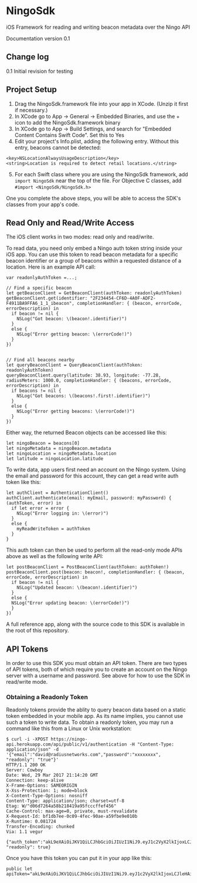 # NingoSdk
iOS Framework for reading and writing beacon metadata over the Ningo API

Documentation version 0.1

## Change log

0.1 Initial revision for testing

## Project Setup

1. Drag the NingoSdk.framework file into your app in XCode.  (Unzip it first if necessary.)
2. In XCode go to App -> General -> Embedded Binaries, and use the + icon to add the NingoSdk.framework binary
3. In XCode go to App -> Build Settings, and search for "Embedded Content Contains Swift Code". Set this to Yes 
4. Edit your project's Info.plist, adding the following entry.  Without this entry, beacons cannot be detected:
```
<key>NSLocationAlwaysUsageDescription</key>
<string>Location is required to detect retail locations.</string>
```
5. For each Swift class where you are using the NingoSdk framework, add `import NingoSdk` near the top of the file.  For Objective C classes, add `#import <NingoSdk/NingoSdk.h>`

One you complete the above steps, you will be able to access the SDK's classes from your app's code.

## Read Only and Read/Write Access

The iOS client works in two modes: read only and read/write.

To read data, you need only embed a Ningo auth token string inside your iOS app.  You can use this token to read beacon metadata for a specific beacon identifier or a group of beacons within a requested distance of a location.  Here is an example API call:

```
var readonlyAuthToken =...;

// Find a specific beacon
let getBeaconClient = GetBeaconClient(authToken: readonlyAuthToken)
getBeaconClient.get(identifier: "2F234454-CF6D-4A0F-ADF2-F4911BA9FFA6_1_1_ibeacon", completionHandler: { (beacon, errorCode, errorDescription) in
  if beacon != nil {
    NSLog("Got beacon: \(beacon!.identifier)")
  }
  else {
    NSLog("Error getting beacon: \(errorCode!)")
  }
})


// Find all beacons nearby
let queryBeaconClient = QueryBeaconClient(authToken: readonlyAuthToken)
queryBeaconClient.query(latitude: 38.93, longitude: -77.28, radiusMeters: 1000.0, completionHandler: { (beacons, errorCode, errorDescription) in
  if beacons != nil {
    NSLog("Got beacons: \(beacons!.first!.identifier)")
  }
  else {
    NSLog("Error getting beacons: \(errorCode!)")
  }
})

```

Either way, the returned Beacon objects can be accessed like this:

```
let ningoBeacon = beacons[0]
let ningoMetadata = ningoBeacon.metadata
let ningoLocation = ningoMetadata.location
let latitude = ningoLocation.latitude
```

To write data, app users first need an account on the Ningo system.  Using the email and password for this account, they can get a read write auth token like this:

```
let authClient = AuthenticationClient()
authClient.authenticate(email: myEmail, password: myPassword) { (authToken, error) in
  if let error = error {
    NSLog("Error logging in: \(error)")
  }
  else {
    myReadWriteToken = authToken
  }
}
```

This auth token can then be used to perform all the read-only mode APIs above as well as the following write API:


```
let postBeaconClient = PostBeaconClient(authToken: authToken!)
postBeaconClient.post(beacon: beacon!, completionHandler: { (beacon, errorCode, errorDescription) in
  if beacon != nil {
    NSLog("Updated beacon: \(beacon!.identifier)")
  }
  else {
  NSLog("Error updating beacon: \(errorCode!)")
  }
})

```

A full reference app, along with the source code to this SDK is available in the root of this repository.

## API Tokens

In order to use this SDK you must obtain an API token.  There are two types of API tokens, both of which require you to create an account on the Ningo server with a username and password.  See above for how to use the SDK in read/write mode.

### Obtaining a Readonly Token

Readonly tokens provide the ablity to query beacon data based on a static token embedded in your mobile app.
As its name implies, you cannot use such a token to write data.  To obtain a readonly token, you may run a command like this from a Linux or Unix workstation:

```
$ curl -i -XPOST https://ningo-api.herokuapp.com/api/public/v1/authentication -H "Content-Type: application/json" -d '{"email":"david@radiusnetworks.com","password":"xxxxxxxx", "readonly": "true"}'
HTTP/1.1 200 OK
Server: Cowboy
Date: Wed, 29 Mar 2017 21:14:20 GMT
Connection: keep-alive
X-Frame-Options: SAMEORIGIN
X-Xss-Protection: 1; mode=block
X-Content-Type-Options: nosniff
Content-Type: application/json; charset=utf-8
Etag: W/"d06d7264a58b218419a95fcccffef456"
Cache-Control: max-age=0, private, must-revalidate
X-Request-Id: bf1db7ee-0c09-4fec-90ae-a59fbe9e010b
X-Runtime: 0.081724
Transfer-Encoding: chunked
Via: 1.1 vegur

{"auth_token":"akL9eXAiOiJKV1QiLCJhbGciOiJIUzI1NiJ9.eyJ1c2VyX2lkIjoxLCJleHAiOjE0OTA5MDg0NjB9.bjmSpLI_bV30B_M6brEHLQEUac_fqGJOEOmj6urmJFc", "readonly": true}
```

Once you have this token you can put it in your app like this:

```
public let apiToken="akL9eXAiOiJKV1QiLCJhbGciOiJIUzI1NiJ9.eyJ1c2VyX2lkIjoxLCJleHAiOjE0OTA5MDg0NjB9.bjmSpLI_bV30B_M6brEHLQEUac_fqGJOEOmj6urmJFc"
```

